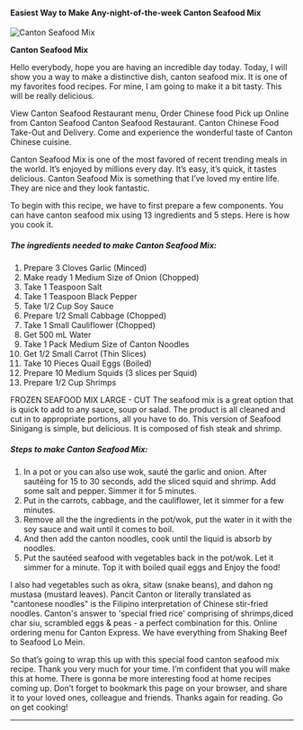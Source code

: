             

#### Easiest Way to Make Any-night-of-the-week Canton Seafood Mix

![Canton Seafood Mix](https://img-global.cpcdn.com/recipes/8862df393c5e05b4/751x532cq70/canton-seafood-mix-recipe-main-photo.jpg)

**Canton Seafood Mix**

Hello everybody, hope you are having an incredible day today. Today, I will show you a way to make a distinctive dish, canton seafood mix. It is one of my favorites food recipes. For mine, I am going to make it a bit tasty. This will be really delicious.

View Canton Seafood Restaurant menu, Order Chinese food Pick up Online from Canton Seafood Canton Seafood Restaurant. Canton Chinese Food Take-Out and Delivery. Come and experience the wonderful taste of Canton Chinese cuisine.

Canton Seafood Mix is one of the most favored of recent trending meals in the world. It’s enjoyed by millions every day. It’s easy, it’s quick, it tastes delicious. Canton Seafood Mix is something that I’ve loved my entire life. They are nice and they look fantastic.

To begin with this recipe, we have to first prepare a few components. You can have canton seafood mix using 13 ingredients and 5 steps. Here is how you cook it.

##### The ingredients needed to make Canton Seafood Mix:

1.  Prepare 3 Cloves Garlic (Minced)
2.  Make ready 1 Medium Size of Onion (Chopped)
3.  Take 1 Teaspoon Salt
4.  Take 1 Teaspoon Black Pepper
5.  Take 1/2 Cup Soy Sauce
6.  Prepare 1/2 Small Cabbage (Chopped)
7.  Take 1 Small Cauliflower (Chopped)
8.  Get 500 mL Water
9.  Take 1 Pack Medium Size of Canton Noodles
10.  Get 1/2 Small Carrot (Thin Slices)
11.  Take 10 Pieces Quail Eggs (Boiled)
12.  Prepare 10 Medium Squids (3 slices per Squid)
13.  Prepare 1/2 Cup Shrimps

FROZEN SEAFOOD MIX LARGE - CUT The seafood mix is a great option that is quick to add to any sauce, soup or salad. The product is all cleaned and cut in to appropriate portions, all you have to do. This version of Seafood Sinigang is simple, but delicious. It is composed of fish steak and shrimp.

##### Steps to make Canton Seafood Mix:

1.  In a pot or you can also use wok, sauté the garlic and onion. After sautéing for 15 to 30 seconds, add the sliced squid and shrimp. Add some salt and pepper. Simmer it for 5 minutes.
2.  Put in the carrots, cabbage, and the cauliflower, let it simmer for a few minutes.
3.  Remove all the the ingredients in the pot/wok, put the water in it with the soy sauce and wait until it comes to boil.
4.  And then add the canton noodles, cook until the liquid is absorb by noodles.
5.  Put the sautéed seafood with vegetables back in the pot/wok. Let it simmer for a minute. Top it with boiled quail eggs and Enjoy the food!

I also had vegetables such as okra, sitaw (snake beans), and dahon ng mustasa (mustard leaves). Pancit Canton or literally translated as "cantonese noodles" is the Filipino interpretation of Chinese stir-fried noodles. Canton's answer to 'special fried rice' comprising of shrimps,diced char siu, scrambled eggs & peas - a perfect combination for this. Online ordering menu for Canton Express. We have everything from Shaking Beef to Seafood Lo Mein.

So that’s going to wrap this up with this special food canton seafood mix recipe. Thank you very much for your time. I’m confident that you will make this at home. There is gonna be more interesting food at home recipes coming up. Don’t forget to bookmark this page on your browser, and share it to your loved ones, colleague and friends. Thanks again for reading. Go on get cooking!

* * *